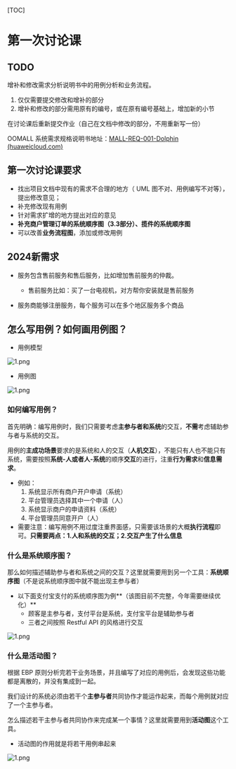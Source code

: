[TOC]

# 第一次讨论课

## TODO

增补和修改需求分析说明书中的用例分析和业务流程。

1. 仅仅需要提交修改和增补的部分
2. 增补和修改的部分需用原有的编号，或在原有编号基础上，增加新的小节

在讨论课后重新提交作业（自己在文档中修改的部分，不用重新写一份）

OOMALL 系统需求规格说明书地址：[MALL-REQ-001-Dolphin (huaweicloud.com)](https://devcloud.cn-north-4.huaweicloud.com/dolphin/share?type=doc&id=202tthlobp&locale=zh-cn)



## 第一次讨论课要求

- 找出项目文档中现有的需求不合理的地方（ UML 图不对、用例编写不对等），提出修改意见；
- 补充修改现有用例
- 针对需求扩增的地方提出对应的意见
- **补充商户管理订单的系统顺序图（3.3部分）、揽件的系统顺序图**
- 可以改善**业务流程图**，添加或修改用例







## 2024新需求

- 服务包含售前服务和售后服务，比如增加售前服务的仲裁。
  - 售前服务比如：买了一台电视机，对方帮你安装就是售前服务

- 服务商能够注册服务，每个服务可以在多个地区服务多个商品









## 怎么写用例？如何画用例图？

- 用例模型

![1.png](https://s2.loli.net/2024/09/10/f1iE6RV9IJusSdx.png) 

- 用例图

![1.png](https://s2.loli.net/2024/09/10/VyCQoIWirTHjwlL.png) 









### 如何编写用例？

首先明确：编写用例时，我们只需要考虑**主参与者和系统**的交互，**不需**考虑辅助参与者与系统的交互。

用例的**主成功场景**要求的是系统和人的交互（**人机交互**），不能只有人也不能只有系统，需要按照**系统-人或者人-系统**的顺序**交互**的进行，注重**行为需求**和**信息需求**。

- 例如：
  1. 系统显示所有商户开户申请（系统）
  2. 平台管理员选择其中一个申请（人）
  3. 系统显示商户的申请资料（系统）
  4. 平台管理员同意开户（人）
- 需要注意：编写用例不用过度注重界面感，只需要该场景的大概**执行流程**即可。**只需要两点：1.人和系统的交互；2.交互产生了什么信息**





### 什么是系统顺序图？

那么如何描述辅助参与者和系统之间的交互？这里就需要用到另一个工具：**系统顺序图**（不是说系统顺序图中就不能出现主参与者）

- 以下面支付宝支付的系统顺序图为例**（该图目前不完整，今年需要继续优化）**
  - 顾客是主参与者，支付平台是系统，支付宝平台是辅助参与者
  - 三者之间按照 Restful API 的风格进行交互

![1.png](https://s2.loli.net/2024/09/18/BRTMK4aXm3IfkvZ.png)







### 什么是活动图？

根据 EBP 原则分析完若干业务场景，并且编写了对应的用例后，会发现这些功能都是离散的，并没有集成到一起。

我们设计的系统必须由若干个**主参与者**共同协作才能运作起来，而每个用例就对应了一个主参与者。

怎么描述若干主参与者共同协作来完成某一个事情？这里就需要用到**活动图**这个工具。



- 活动图的作用就是将若干用例串起来

![1.png](https://s2.loli.net/2024/09/18/1ndp5JIDucKkCst.png)

